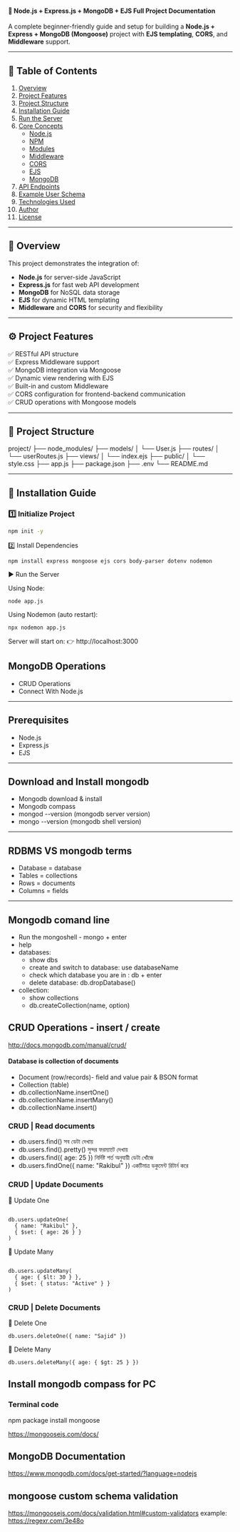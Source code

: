 #### 🚀 Node.js + Express.js + MongoDB + EJS Full Project Documentation

A complete beginner-friendly guide and setup for building a **Node.js + Express + MongoDB (Mongoose)** project with **EJS templating**, **CORS**, and **Middleware** support.

---

## 🧭 Table of Contents

1. [Overview](#-overview)
2. [Project Features](#-project-features)
3. [Project Structure](#-project-structure)
4. [Installation Guide](#️-installation-guide)
5. [Run the Server](#-run-the-server)
6. [Core Concepts](#-core-concepts)
   - [Node.js](#1-nodejs)
   - [NPM](#2-npm-node-package-manager)
   - [Modules](#3-modules)
   - [Middleware](#4-middleware)
   - [CORS](#5-cross-origin-resource-sharing)
   - [EJS](#6-ejs)
   - [MongoDB](#7-mongodb)
7. [API Endpoints](#-api-endpoints)
8. [Example User Schema](#-example-user-schema)
9. [Technologies Used](#-technologies-used)
10. [Author](#-author)
11. [License](#-license)

---

## 🧩 Overview

This project demonstrates the integration of:
- **Node.js** for server-side JavaScript  
- **Express.js** for fast web API development  
- **MongoDB** for NoSQL data storage  
- **EJS** for dynamic HTML templating  
- **Middleware** and **CORS** for security and flexibility  

---

## ⚙️ Project Features

✅ RESTful API structure  
✅ Express Middleware support  
✅ MongoDB integration via Mongoose  
✅ Dynamic view rendering with EJS  
✅ Built-in and custom Middleware  
✅ CORS configuration for frontend-backend communication  
✅ CRUD operations with Mongoose models  

---

## 📁 Project Structure

project/
├── node_modules/
├── models/
│ └── User.js
├── routes/
│ └── userRoutes.js
├── views/
│ └── index.ejs
├── public/
│ └── style.css
├── app.js
├── package.json
├── .env
└── README.md


---

## 🧱 Installation Guide

### 1️⃣ Initialize Project
```bash
npm init -y
```
2️⃣ Install Dependencies
```
npm install express mongoose ejs cors body-parser dotenv nodemon
```
▶️ Run the Server

Using Node:
```
node app.js
```
Using Nodemon (auto restart):
```
npx nodemon app.js
```


Server will start on:
👉 http://localhost:3000



## MongoDB Operations
<ul>
   <li>CRUD Operations</li>
   <li>Connect With Node.js</li>
</ul>

---
## Prerequisites
<ul>
   <li>Node.js</li>
   <li>Express.js</li>
   <li>EJS</li>
</ul>

---
## Download and Install mongodb
<ul>
   <li>Mongodb download & install</li>
   <li>Mongodb compass</li>
   <li>mongod --version (mongodb server version)</li>
   <li>mongo --version (mongodb shell version)</li>
</ul>

---
## RDBMS VS mongodb terms
<ul>
   <li>Database = database</li>
   <li>Tables = collections</li>
   <li>Rows = documents</li>
   <li>Columns = fields</li>
</ul>

---

## Mongodb comand line
   - Run the mongoshell - mongo + enter
   - help
   - databases:
      - show dbs
      - create and switch to database: use databaseName
      - check which database you are in : db + enter
      - delete database: db.dropDatabase()
   - collection:
      - show collections
      - db.createCollection(name, option)


## CRUD Operations - insert / create
http://docs.mongodb.com/manual/crud/

#### Database is collection of documents
- Document (row/records)- field and value pair & BSON format
- Collection (table)
- db.collectionName.insertOne()
- db.collectionName.insertMany()
- db.collectionName.insert()

### CRUD | Read documents
-  db.users.find()  সব ডেটা দেখায়
- db.users.find().pretty()  সুন্দর ফরম্যাটে দেখায়
- db.users.find({ age: 25 }) নির্দিষ্ট   শর্ত অনুযায়ী ডেটা খোঁজে
- db.users.findOne({ name: "Rakibul" }) একটিমাত্র ডকুমেন্ট রিটার্ন করে

### CRUD | Update Documents

🔹 Update One
```

db.users.updateOne(
  { name: "Rakibul" },
  { $set: { age: 26 } }
)

```

🔹 Update Many
```

db.users.updateMany(
  { age: { $lt: 30 } },
  { $set: { status: "Active" } }
)

```

### CRUD | Delete Documents
🔸 Delete One

```
db.users.deleteOne({ name: "Sajid" })

````
🔸 Delete Many

```
db.users.deleteMany({ age: { $gt: 25 } })

```

## Install mongodb compass for PC



### Terminal code
<p>npm package install
mongoose</p>

https://mongoosejs.com/docs/

## MongoDB Documentation
https://www.mongodb.com/docs/get-started/?language=nodejs

## mongoose custom schema validation
https://mongoosejs.com/docs/validation.html#custom-validators
example: https://regexr.com/3e48o